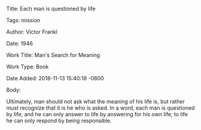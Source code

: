 Title:  Each man is questioned by life

Tags:   mission

Author: Victor Frankl

Date:   1946

Work Title: Man's Search for Meaning

Work Type: Book

Date Added: 2018-11-13 15:40:18 -0800

Body: 

Ultimately, man should not ask what the meaning of his life is, but rather must recognize that it is he who is asked. In a word, each man is questioned by life; and he can only answer to life by answering for his own life; to life he can only respond by being responsible.

